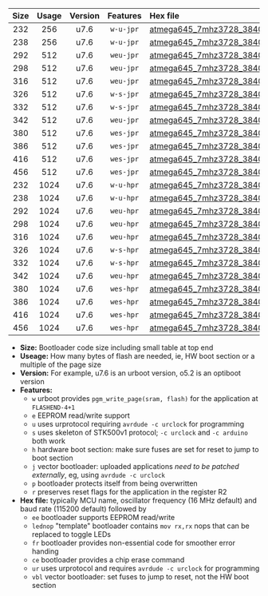 |Size|Usage|Version|Features|Hex file|
|:-:|:-:|:-:|:-:|:--|
|232|256|u7.6|`w-u-jpr`|[atmega645_7mhz3728_38400bps_ur_vbl.hex](https://raw.githubusercontent.com/stefanrueger/urboot/main//atmega645_7mhz3728_38400bps_ur_vbl.hex)|
|238|256|u7.6|`w-u-jpr`|[atmega645_7mhz3728_38400bps_lednop_ur_vbl.hex](https://raw.githubusercontent.com/stefanrueger/urboot/main//atmega645_7mhz3728_38400bps_lednop_ur_vbl.hex)|
|292|512|u7.6|`weu-jpr`|[atmega645_7mhz3728_38400bps_ee_ur_vbl.hex](https://raw.githubusercontent.com/stefanrueger/urboot/main//atmega645_7mhz3728_38400bps_ee_ur_vbl.hex)|
|298|512|u7.6|`weu-jpr`|[atmega645_7mhz3728_38400bps_ee_lednop_ur_vbl.hex](https://raw.githubusercontent.com/stefanrueger/urboot/main//atmega645_7mhz3728_38400bps_ee_lednop_ur_vbl.hex)|
|316|512|u7.6|`weu-jpr`|[atmega645_7mhz3728_38400bps_ee_lednop_fr_ur_vbl.hex](https://raw.githubusercontent.com/stefanrueger/urboot/main//atmega645_7mhz3728_38400bps_ee_lednop_fr_ur_vbl.hex)|
|326|512|u7.6|`w-s-jpr`|[atmega645_7mhz3728_38400bps_vbl.hex](https://raw.githubusercontent.com/stefanrueger/urboot/main//atmega645_7mhz3728_38400bps_vbl.hex)|
|332|512|u7.6|`w-s-jpr`|[atmega645_7mhz3728_38400bps_lednop_vbl.hex](https://raw.githubusercontent.com/stefanrueger/urboot/main//atmega645_7mhz3728_38400bps_lednop_vbl.hex)|
|342|512|u7.6|`weu-jpr`|[atmega645_7mhz3728_38400bps_ee_lednop_fr_ce_ur_vbl.hex](https://raw.githubusercontent.com/stefanrueger/urboot/main//atmega645_7mhz3728_38400bps_ee_lednop_fr_ce_ur_vbl.hex)|
|380|512|u7.6|`wes-jpr`|[atmega645_7mhz3728_38400bps_ee_vbl.hex](https://raw.githubusercontent.com/stefanrueger/urboot/main//atmega645_7mhz3728_38400bps_ee_vbl.hex)|
|386|512|u7.6|`wes-jpr`|[atmega645_7mhz3728_38400bps_ee_lednop_vbl.hex](https://raw.githubusercontent.com/stefanrueger/urboot/main//atmega645_7mhz3728_38400bps_ee_lednop_vbl.hex)|
|416|512|u7.6|`wes-jpr`|[atmega645_7mhz3728_38400bps_ee_lednop_fr_vbl.hex](https://raw.githubusercontent.com/stefanrueger/urboot/main//atmega645_7mhz3728_38400bps_ee_lednop_fr_vbl.hex)|
|456|512|u7.6|`wes-jpr`|[atmega645_7mhz3728_38400bps_ee_lednop_fr_ce_vbl.hex](https://raw.githubusercontent.com/stefanrueger/urboot/main//atmega645_7mhz3728_38400bps_ee_lednop_fr_ce_vbl.hex)|
|232|1024|u7.6|`w-u-hpr`|[atmega645_7mhz3728_38400bps_ur.hex](https://raw.githubusercontent.com/stefanrueger/urboot/main//atmega645_7mhz3728_38400bps_ur.hex)|
|238|1024|u7.6|`w-u-hpr`|[atmega645_7mhz3728_38400bps_lednop_ur.hex](https://raw.githubusercontent.com/stefanrueger/urboot/main//atmega645_7mhz3728_38400bps_lednop_ur.hex)|
|292|1024|u7.6|`weu-hpr`|[atmega645_7mhz3728_38400bps_ee_ur.hex](https://raw.githubusercontent.com/stefanrueger/urboot/main//atmega645_7mhz3728_38400bps_ee_ur.hex)|
|298|1024|u7.6|`weu-hpr`|[atmega645_7mhz3728_38400bps_ee_lednop_ur.hex](https://raw.githubusercontent.com/stefanrueger/urboot/main//atmega645_7mhz3728_38400bps_ee_lednop_ur.hex)|
|316|1024|u7.6|`weu-hpr`|[atmega645_7mhz3728_38400bps_ee_lednop_fr_ur.hex](https://raw.githubusercontent.com/stefanrueger/urboot/main//atmega645_7mhz3728_38400bps_ee_lednop_fr_ur.hex)|
|326|1024|u7.6|`w-s-hpr`|[atmega645_7mhz3728_38400bps.hex](https://raw.githubusercontent.com/stefanrueger/urboot/main//atmega645_7mhz3728_38400bps.hex)|
|332|1024|u7.6|`w-s-hpr`|[atmega645_7mhz3728_38400bps_lednop.hex](https://raw.githubusercontent.com/stefanrueger/urboot/main//atmega645_7mhz3728_38400bps_lednop.hex)|
|342|1024|u7.6|`weu-hpr`|[atmega645_7mhz3728_38400bps_ee_lednop_fr_ce_ur.hex](https://raw.githubusercontent.com/stefanrueger/urboot/main//atmega645_7mhz3728_38400bps_ee_lednop_fr_ce_ur.hex)|
|380|1024|u7.6|`wes-hpr`|[atmega645_7mhz3728_38400bps_ee.hex](https://raw.githubusercontent.com/stefanrueger/urboot/main//atmega645_7mhz3728_38400bps_ee.hex)|
|386|1024|u7.6|`wes-hpr`|[atmega645_7mhz3728_38400bps_ee_lednop.hex](https://raw.githubusercontent.com/stefanrueger/urboot/main//atmega645_7mhz3728_38400bps_ee_lednop.hex)|
|416|1024|u7.6|`wes-hpr`|[atmega645_7mhz3728_38400bps_ee_lednop_fr.hex](https://raw.githubusercontent.com/stefanrueger/urboot/main//atmega645_7mhz3728_38400bps_ee_lednop_fr.hex)|
|456|1024|u7.6|`wes-hpr`|[atmega645_7mhz3728_38400bps_ee_lednop_fr_ce.hex](https://raw.githubusercontent.com/stefanrueger/urboot/main//atmega645_7mhz3728_38400bps_ee_lednop_fr_ce.hex)|

- **Size:** Bootloader code size including small table at top end
- **Useage:** How many bytes of flash are needed, ie, HW boot section or a multiple of the page size
- **Version:** For example, u7.6 is an urboot version, o5.2 is an optiboot version
- **Features:**
  + `w` urboot provides `pgm_write_page(sram, flash)` for the application at `FLASHEND-4+1`
  + `e` EEPROM read/write support
  + `u` uses urprotocol requiring `avrdude -c urclock` for programming
  + `s` uses skeleton of STK500v1 protocol; `-c urclock` and `-c arduino` both work
  + `h` hardware boot section: make sure fuses are set for reset to jump to boot section
  + `j` vector bootloader: uploaded applications *need to be patched externally*, eg, using `avrdude -c urclock`
  + `p` bootloader protects itself from being overwritten
  + `r` preserves reset flags for the application in the register R2
- **Hex file:** typically MCU name, oscillator frequency (16 MHz default) and baud rate (115200 default) followed by
  + `ee` bootloader supports EEPROM read/write
  + `lednop` "template" bootloader contains `mov rx,rx` nops that can be replaced to toggle LEDs
  + `fr` bootloader provides non-essential code for smoother error handing
  + `ce` bootloader provides a chip erase command
  + `ur` uses urprotocol and requires `avrdude -c urclock` for programming
  + `vbl` vector bootloader: set fuses to jump to reset, not the HW boot section
